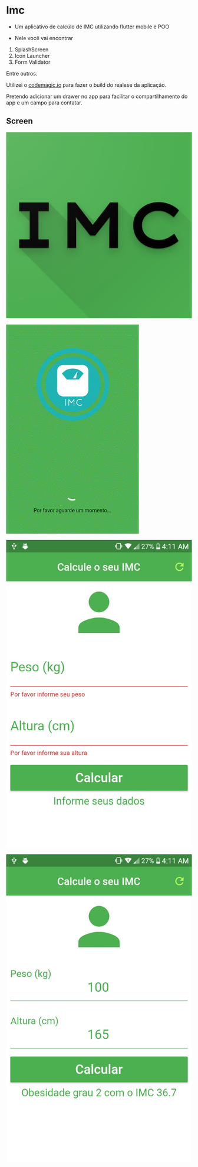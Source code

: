 # Imc

- Um aplicativo de calcúlo de IMC utilizando flutter mobile e POO

- Nele você vai encontrar

1. SplashScreen
2. Icon Launcher
3. Form Validator

Entre outros.

Utilizei o [codemagic.io](https://codemagic.io/start/) para fazer o build do realese da aplicação. 

Pretendo adicionar um drawer no app para facilitar o compartilhamento do app e um campo para contatar.


## Screen

![Icon Launcher](PrintScreen/icon.png)

![Gif Splashscreen](PrintScreen/20201001_041109.gif)

![Validator](PrintScreen/Capture+_2020-10-01-04-11-57.png)

![IMC](PrintScreen/Capture+_2020-10-01-04-11-43.png)

